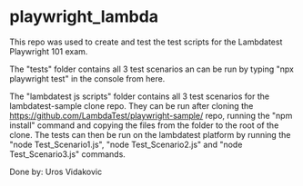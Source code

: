 # playwright_lambda
 This repo was used to create and test the test scripts for the Lambdatest Playwright 101 exam.

 The "tests" folder contains all 3 test scenarios an can be run by typing "npx playwright test" in the console from here.

 The "lambdatest js scripts" folder contains all 3 test scenarios for the lambdatest-sample clone repo.
 They can be run after cloning the https://github.com/LambdaTest/playwright-sample/ repo, running the "npm install" command and copying the files from the folder to the root of the clone.
 The tests can then be run on the lambdatest platform by running the "node Test_Scenario1.js", "node Test_Scenario2.js" and "node Test_Scenario3.js" commands.

 Done by:
 Uros Vidakovic
